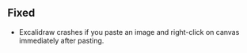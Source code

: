 ## Fixed
- Excalidraw crashes if you paste an image and right-click on canvas immediately after pasting.